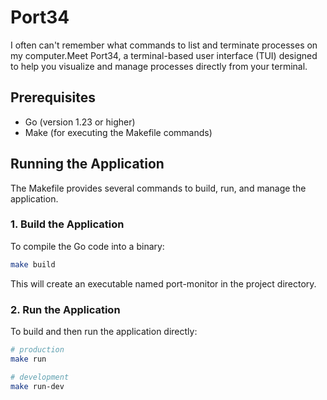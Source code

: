 # Port34

I often can't remember what commands to list and terminate processes on my computer.Meet Port34, a terminal-based user interface (TUI) designed to help you visualize and manage processes directly from your terminal.

## Prerequisites

- Go (version 1.23 or higher)
- Make (for executing the Makefile commands)

## Running the Application

The Makefile provides several commands to build, run, and manage the application.

### 1. Build the Application

To compile the Go code into a binary:

```bash
make build
```

This will create an executable named port-monitor in the project directory.

### 2. Run the Application

To build and then run the application directly:

```bash
# production
make run

# development
make run-dev
```
